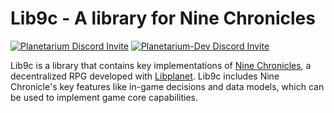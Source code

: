 Lib9c - A library for Nine Chronicles
=====================================

[![Planetarium Discord Invite](https://img.shields.io/discord/539405872346955788?color=6278DA&label=Planetarium&logo=discord&logoColor=white)](https://discord.gg/JyujU8E4SD)
[![Planetarium-Dev Discord Invite](https://img.shields.io/discord/928926944937013338?color=6278DA&label=Planetarium-dev&logo=discord&logoColor=white)](https://discord.gg/RYJDyFRYY7)

Lib9c is a library that contains key implementations of [Nine Chronicles](https://nine-chronicles.com), a decentralized RPG developed with [Libplanet](https://libplanet.io).
Lib9c includes Nine Chronicle's key features like in-game decisions and data models, which can be used to implement game core capabilities.
